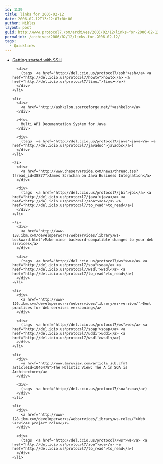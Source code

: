 ```yaml
---
id: 1139
title: links for 2006-02-12
date: 2006-02-12T13:22:07+00:00
author: Niklas
layout: post
guid: http://www.protocol7.com/archives/2006/02/12/links-for-2006-02-12/
permalink: /archives/2006/02/12/links-for-2006-02-12/
tags:
  - Quicklinks
---
```

<div class='microid-9716f9f8755e77931a5ba9f350bde13e62cae907'>
  <ul>
    <li>
      <div>
        <a href="http://kimmo.suominen.com/docs/ssh/">Getting started with SSH</a>
      </div>
      
      <div>
        (tags: <a href="http://del.icio.us/protocol7/ssh">ssh</a> <a href="http://del.icio.us/protocol7/howto">howto</a> <a href="http://del.icio.us/protocol7/linux">linux</a>)
      </div>
    </li>
    
    <li>
      <div>
        <a href="http://ashkelon.sourceforge.net/">ashkelon</a>
      </div>
      
      <div>
        Multi-API Documentation System for Java
      </div>
      
      <div>
        (tags: <a href="http://del.icio.us/protocol7/java">java</a> <a href="http://del.icio.us/protocol7/javadoc">javadoc</a>)
      </div>
    </li>
    
    <li>
      <div>
        <a href="http://www.theserverside.com/news/thread.tss?thread_id=38877">James Strachan on Java Business Integration</a>
      </div>
      
      <div>
        (tags: <a href="http://del.icio.us/protocol7/jbi">jbi</a> <a href="http://del.icio.us/protocol7/java">java</a> <a href="http://del.icio.us/protocol7/soa">soa</a> <a href="http://del.icio.us/protocol7/to_read">to_read</a>)
      </div>
    </li>
    
    <li>
      <div>
        <a href="http://www-128.ibm.com/developerworks/webservices/library/ws-backward.html">Make minor backward-compatible changes to your Web services</a>
      </div>
      
      <div>
        (tags: <a href="http://del.icio.us/protocol7/ws">ws</a> <a href="http://del.icio.us/protocol7/soa">soa</a> <a href="http://del.icio.us/protocol7/wsdl">wsdl</a> <a href="http://del.icio.us/protocol7/to_read">to_read</a>)
      </div>
    </li>
    
    <li>
      <div>
        <a href="http://www-128.ibm.com/developerworks/webservices/library/ws-version/">Best practices for Web services versioning</a>
      </div>
      
      <div>
        (tags: <a href="http://del.icio.us/protocol7/ws">ws</a> <a href="http://del.icio.us/protocol7/soap">soap</a> <a href="http://del.icio.us/protocol7/uddi">uddi</a> <a href="http://del.icio.us/protocol7/wsdl">wsdl</a>)
      </div>
    </li>
    
    <li>
      <div>
        <a href="http://www.dmreview.com/article_sub.cfm?articleId=1046478">The Holistic View: The A in SOA is Architecture</a>
      </div>
      
      <div>
        (tags: <a href="http://del.icio.us/protocol7/soa">soa</a>)
      </div>
    </li>
    
    <li>
      <div>
        <a href="http://www-128.ibm.com/developerworks/webservices/library/ws-roles/">Web Services project roles</a>
      </div>
      
      <div>
        (tags: <a href="http://del.icio.us/protocol7/ws">ws</a> <a href="http://del.icio.us/protocol7/soa">soa</a> <a href="http://del.icio.us/protocol7/to_read">to_read</a>)
      </div>
    </li>
  </ul>
</div>